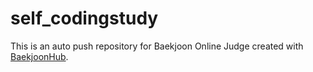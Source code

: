 # self_codingstudy
This is an auto push repository for Baekjoon Online Judge created with [BaekjoonHub](https://github.com/BaekjoonHub/BaekjoonHub).
